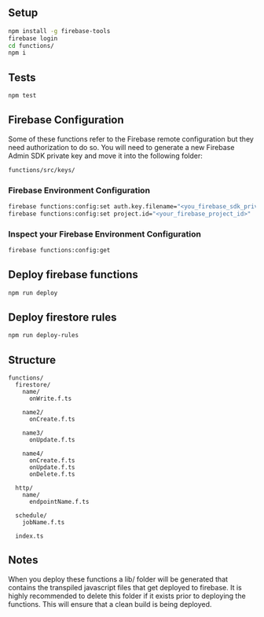 ## Setup
```bash
npm install -g firebase-tools
firebase login
cd functions/
npm i
```

## Tests
```bash
npm test
```

## Firebase Configuration
Some of these functions refer to the Firebase remote configuration but they need authorization to do so. You will need to generate a new Firebase Admin SDK private key and move it into the following folder:

```bash
functions/src/keys/
```

### Firebase Environment Configuration
```bash
firebase functions:config:set auth.key.filename="<you_firebase_sdk_private_key_filename>" # This is the private key that you generated above. Ex: flutter-weather-firebase-adminsdk.json
firebase functions:config:set project.id="<your_firebase_project_id>"
```

### Inspect your Firebase Environment Configuration
```bash
firebase functions:config:get
```

## Deploy firebase functions

```bash
npm run deploy
```

## Deploy firestore rules

```bash
npm run deploy-rules
```

## Structure
```
functions/
  firestore/
    name/
      onWrite.f.ts

    name2/
      onCreate.f.ts

    name3/
      onUpdate.f.ts

    name4/
      onCreate.f.ts
      onUpdate.f.ts
      onDelete.f.ts

  http/
    name/
      endpointName.f.ts

  schedule/
    jobName.f.ts

  index.ts
```

## Notes
When you deploy these functions a lib/ folder will be generated that contains the transpiled javascript files that get deployed to firebase.
It is highly recommended to delete this folder if it exists prior to deploying the functions. This will ensure that a clean build is being deployed.
